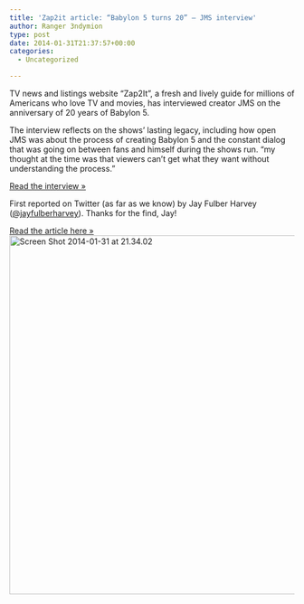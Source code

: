 ```yaml
---
title: 'Zap2it article: “Babylon 5 turns 20” – JMS interview'
author: Ranger 3ndymion
type: post
date: 2014-01-31T21:37:57+00:00
categories:
  - Uncategorized

---
```

TV news and listings website &#8220;Zap2It&#8221;, a fresh and lively guide for millions of Americans who love TV and movies, has interviewed creator JMS on the anniversary of 20 years of Babylon 5.

The interview reflects on the shows&#8217; lasting legacy, including how open JMS was about the process of creating Babylon 5 and the constant dialog that was going on between fans and himself during the shows run. &#8220;my thought at the time was that viewers can&#8217;t get what they want without understanding the process.&#8221;

[Read the interview &raquo;][1]

First reported on Twitter (as far as we know) by Jay Fulber Harvey ([@jayfulberharvey][2]). Thanks for the find, Jay!

[Read the article here &raquo;][1][<img src="http://freeb5:8888/wp-content/uploads/2014/01/Screen-Shot-2014-01-31-at-21.34.02.png" alt="Screen Shot 2014-01-31 at 21.34.02" width="650" height="635" class="alignnone size-full wp-image-389" />][3]

 [1]: http://blog.zap2it.com/frominsidethebox/2014/01/babylon-5-turns-20-creator-j-michael-straczynski-reflects-on-the-shows-legacy.html
 [2]: https://twitter.com/jayfublerharvey
 [3]: http://freeb5:8888/wp-content/uploads/2014/01/Screen-Shot-2014-01-31-at-21.34.02.png

